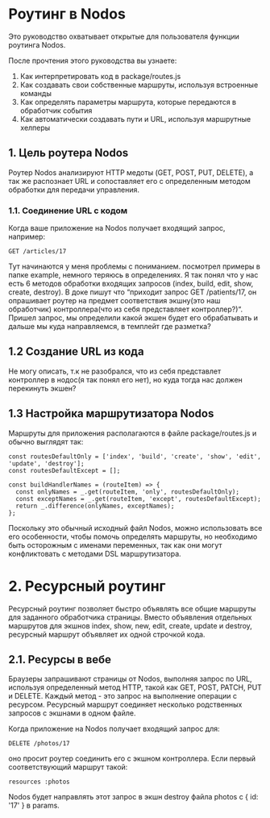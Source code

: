 # Роутинг в Nodos

Это руководство охватывает открытые для пользователя функции роутинга Nodos.

После прочтения этого руководства вы узнаете:

1. Как интерпретировать код в package/routes.js
2. Как создавать свои собственные маршруты, используя встроенные команды
3. Как определять параметры маршрута, которые передаются в обработчик события
4. Как автоматически создавать пути и URL, используя маршрутные хелперы

## 1. Цель роутера Nodos
Роутер Nodos анализируют HTTP медоты (GET, POST, PUT, DELETE), а так же распознает URL и сопоставляет его с определенным методом обработки для передачи управления.

### 1.1. Соединение URL с кодом
Когда ваше приложение на Nodos получает входящий запрос, например:
```
GET /articles/17
```
Тут начинаются у меня проблемы с пониманием.
посмотрел примеры в папке example, немного теряюсь в определениях. Я так понял что у нас есть 6 методов обработки входящих запросов (index, build, edit, show, create, destroy). В доке пишут что “приходит запрос GET /patients/17, он опрашивает роутер на предмет соответствия экшну(это наш обработчик) контроллера(что из себя представляет контроллер?)“. Пришел запрос, мы определили какой экшен будет его обрабатывать и дальше мы куда направляемся, в темплейт где разметка?

## 1.2 Создание URL из кода
Не могу описать, т.к не разобрался, что из себя представлет контроллер в нодос(я так понял его нет), но куда тогда нас должен перекинуть экшен?
## 1.3 Настройка маршрутизатора Nodos
Маршруты для приложения располагаются в файле package/routes.js и обычно выглядят так:
```
const routesDefaultOnly = ['index', 'build', 'create', 'show', 'edit', 'update', 'destroy'];
const routesDefaultExcept = [];

const buildHandlerNames = (routeItem) => {
  const onlyNames = _.get(routeItem, 'only', routesDefaultOnly);
  const exceptNames = _.get(routeItem, 'except', routesDefaultExcept);
  return _.difference(onlyNames, exceptNames);
};

```
Поскольку это обычный исходный файл Nodos, можно использовать все его особенности, чтобы помочь определять маршруты, но необходимо быть осторожным с именами переменных, так как они могут конфликтовать с методами DSL маршрутизатора.

# 2. Ресурсный роутинг
Ресурсный роутинг позволяет быстро объявлять все общие маршруты для заданного обработчика страницы. Вместо объявления отдельных маршрутов для экшнов index, show, new, edit, create, update и destroy, ресурсный маршрут объявляет их одной строчкой кода.
## 2.1. Ресурсы в вебе

Браузеры запрашивают страницы от Nodos, выполняя запрос по URL, используя определенный метод HTTP, такой как GET, POST, PATCH, PUT и DELETE. Каждый метод - это запрос на выполнение операции с ресурсом. Ресурсный маршрут соединяет несколько родственных запросов с экшнами в одном файле.

Когда приложение на Nodos получает входящий запрос для:
```
DELETE /photos/17
```
оно просит роутер соединить его с экшном контроллера. Если первый соответствующий маршрут такой:
```
resources :photos
```
 Nodos будет направлять этот запрос в экшн destroy файла photos с { id: '17' } в params.

